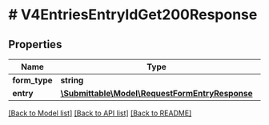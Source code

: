 # # V4EntriesEntryIdGet200Response

## Properties

Name | Type | Description | Notes
------------ | ------------- | ------------- | -------------
**form_type** | **string** |  | [readonly]
**entry** | [**\Submittable\Model\RequestFormEntryResponse**](RequestFormEntryResponse.md) |  | [optional]

[[Back to Model list]](../../README.md#models) [[Back to API list]](../../README.md#endpoints) [[Back to README]](../../README.md)
